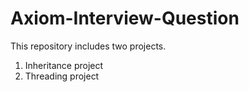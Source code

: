 # Axiom-Interview-Question
This repository includes two projects.
1. Inheritance project
2. Threading project
